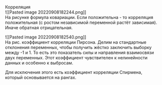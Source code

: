 Корреляция  
![[Pasted image 20220908182244.png]]  
На рисунке формула ковариации. Если положительна - то корреляция положительная (с ростом независимой переменной растёт зависимая). Иначе обратная отрицательная.  
  
![[Pasted image 20220908182540.png]]  
На рис. коэффициент корреляции Пирсона. Делим на стандартные отклонения переменных, чтобы получить жёстко заключить выборку между -1 и 1. То есть это показатель силы и направления взаимосвязи двух переменных. Этот коэффициент чувствителен к нелинейности данных и особенно к выбросам.  
  
Для исключения этого есть коэффициент корреляции Спирмена, который основывается на рангах.